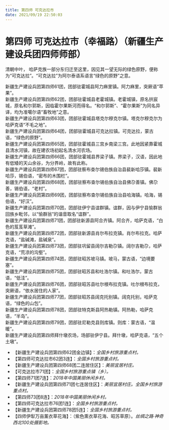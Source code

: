 ```yaml
---
title: 第四师 可克达拉市
date: 2021/09/19 22:50:03
---
```


# 第四师 可克达拉市（幸福路）（新疆生产建设兵团四师师部）
清朝中叶， 哈萨克族一部分东归迁至这里，因见其一望无际的绿色原野，便称为“可克达拉”。“可克达拉”为阿尔泰语系语言“绿色的原野”之意。  

新疆生产建设兵团第四师61团，团部驻霍城县阿力麻里镇。阿力麻里，突厥语“苹果”。  
新疆生产建设兵团第四师62团，团部驻霍城县老霍城镇。老霍城镇，原名拱宸城，原名和尔郭斯，因临霍尔果斯河而得名。“和尔郭斯”、“霍尔果斯”为同名异译，均为准噶尔语“畜牧地”之意。  
新疆生产建设兵团第四师63团，团部驻霍城县塔克尔穆克尔镇。塔克尔穆克尔为哈萨克语“不毛之地”。  
新疆生产建设兵团第四师64团，团部驻霍城县可克达拉镇。可克达拉，蒙古语，“绿色的原野”。  
新疆生产建设兵团第四师65团，团部驻霍城县三宫乡南梁三宫。此地因紧靠霍城县清水河镇，故在建农场初起名清水河农场。  
新疆生产建设兵团第四师66团，团部驻霍城县界梁子镇。界梁子，汉语，因此地有低矮的天山余谷，为分界岭，故有此称。  
新疆生产建设兵团第四师67团，团部驻察布查尔锡伯族自治县裴新哈莎镇。裴新哈莎，锡伯语，“密布的木围栏”。  
新疆生产建设兵团第四师68团，团部驻察布查尔锡伯族自治县佛尕善镇。佛尕善，锡伯语，“老村”。  
新疆生产建设兵团第四师69团，团部驻察布查尔锡伯族自治县哈海镇。哈海，锡伯语，“好汉”。  
新疆生产建设兵团第四师70团，团部驻伊宁县谊群镇。谊群，因与伊宁县愉群翁回族乡毗邻，以“愉群翁”的谐音取名“谊群”。  
新疆生产建设兵团第四师71团，团部驻新源县阿合齐镇。阿合齐，哈萨克语，“白色的芨芨草滩”。  
新疆生产建设兵团第四师72团，团部驻新源县肖尔布拉克镇。肖尔布拉克。哈萨克语，“盐碱滩，盐碱泉”。  
新疆生产建设兵团第四师73团，团部驻巩留县阔尔吉勒尕镇。阔尔吉勒尕，哈萨克语，“荒凉的沟壑”。  
新疆生产建设兵团第四师74团，团部驻昭苏坡马镇。坡马，蒙古语，“边境要塞”。  
新疆生产建设兵团第四师75团，团部驻昭苏县和吐浩尔镇。和吐浩尔，蒙古语，“低洼”。  
新疆生产建设兵团第四师76团，团部驻昭苏县吐尔根布拉克镇。吐尔根布拉克，突厥语，“依水居住的人家”。  
新疆生产建设兵团第四师77团，团部驻昭苏县阔克托别镇。阔克托别，哈萨克语，“绿色的山包”。  
新疆生产建设兵团第四师78团，团部驻特克斯县阿热勒镇。阿热勒，哈萨克语，“半岛”。  
新疆生产建设兵团第四师79团，团部驻尼勒克县则库镇。则库：蒙古语，“温暖”。  
新疆生产建设兵团第四师拜什墩农场，场部驻伊宁县。拜什墩，哈萨克语，“五个土墩”。  

* 【新疆生产建设兵团第四师62团金边镇】：*全国乡村旅游重点村。*
* 【第四师可克达拉市62团3连】：*全国乡村旅游重点村。*
* 【新疆生产建设兵团第四师68团二连居住区】：*美丽宜居村庄。*
* 【可克达拉市71团】：*全国乡村旅游重点镇（乡）。*
* 【第四师71团7连】：*2018年中国美丽休闲乡村。*  
* 【新疆生产建设兵团第四师71团七连居住区】：*美丽宜居村庄。全国乡村旅游重点村。*
* 【第四师73团8连】：*2018年中国美丽休闲乡村。*  
* 【第四师可克达拉市76团1连】：*全国乡村旅游重点村。*
* 【新疆生产建设兵团第四师78团5连】：*全国乡村旅游重点村。*
* 【四师伊犁万亩薰衣草花海】：（紫色熏衣草花海、昭苏草原）。*丝绸之路·神奇西北100处摄影地。*
